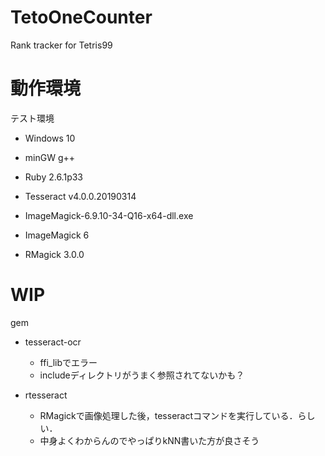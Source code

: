 # TetoOneCounter
Rank tracker for Tetris99

# 動作環境
テスト環境
- Windows 10
- minGW g++
- Ruby 2.6.1p33
- Tesseract v4.0.0.20190314

- ImageMagick-6.9.10-34-Q16-x64-dll.exe

- ImageMagick 6
- RMagick 3.0.0

# WIP
gem
- tesseract-ocr
  - ffi_libでエラー
  - includeディレクトリがうまく参照されてないかも？
  
- rtesseract
  - RMagickで画像処理した後，tesseractコマンドを実行している．らしい．
  - 中身よくわからんのでやっぱりkNN書いた方が良さそう